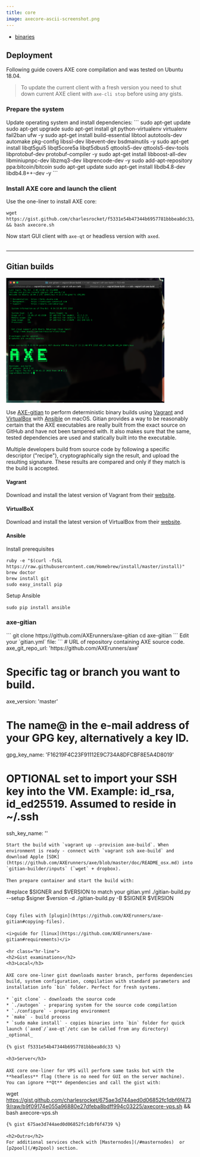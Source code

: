 ```yaml
---
title: core
image: axecore-ascii-screenshot.png
---
```

<section><ul class="actions">
<li><a href="https://github.com/AXErunners/axe/releases/latest" class="button icon fa-download">binaries</a></li>
</ul>
</section>
<h2>Deployment</h2>
Following guide covers AXE core compilation and was tested on Ubuntu 18.04.
<blockquote>To update the current client with a fresh version you need to shut down current AXE client with <code>axe-cli stop</code> before using any gists.</blockquote>
<h3>Prepare the system</h3>
Update operating system and install dependencies:
```
sudo apt-get update
sudo apt-get upgrade
sudo apt-get install git python-virtualenv virtualenv fail2ban ufw -y
sudo apt-get install build-essential libtool autotools-dev automake pkg-config libssl-dev libevent-dev bsdmainutils -y
sudo apt-get install libqt5gui5 libqt5core5a libqt5dbus5 qttools5-dev qttools5-dev-tools libprotobuf-dev protobuf-compiler -y
sudo apt-get install libboost-all-dev libminiupnpc-dev libzmq3-dev libqrencode-dev -y
sudo add-apt-repository ppa:bitcoin/bitcoin
sudo apt-get update
sudo apt-get install libdb4.8-dev libdb4.8++-dev -y
```
<h3>Install AXE core and launch the client</h3>

Use the one-liner to install AXE core:

```
wget https://gist.github.com/charlesrocket/f5331e54b47344b6957781bbbea8dc33/raw/17e4d3d1ce8ee5e45b5b022c32d7fa2616ba5643/axecore.sh && bash axecore.sh
```

Now start GUI client with `axe-qt` or headless version with `axed`.<br />
<br />

<hr class="hr-line">
<h2>Gitian builds</h2>
<img src="https://raw.githubusercontent.com/AXErunners/media/master/etc/axe-gitian-mojave.png" width="425">

Use [AXE-gitian](https://github.com/AXErunners/axe-gitian) to perform deterministic binary builds using [Vagrant](https://www.vagrantup.com/) and [VirtualBox](https://www.virtualbox.org/) with [Ansible](https://www.ansible.com/) on macOS. Gitian provides a way to be reasonably certain that the AXE executables are really built from the exact source on GitHub and have not been tampered with. It also makes sure that the same, tested dependencies are used and statically built into the executable.

Multiple developers build from source code by following a specific descriptor ("recipe"), cryptographically sign the result, and upload the resulting signature. These results are compared and only if they match is the build is accepted.

<h4>Vagrant</h4>

Download and install the latest version of Vagrant from their [website](https://www.vagrantup.com/downloads.html).

<h4>VirtualBoX</h4>

Download and install the latest version of VirtualBox from their [website](https://www.virtualbox.org/wiki/Downloads).

<h4>Ansible</h4>

Install prerequisites
```
ruby -e "$(curl -fsSL https://raw.githubusercontent.com/Homebrew/install/master/install)"
brew doctor
brew install git
sudo easy_install pip
```
Setup Ansible

`sudo pip install ansible`

<h3>axe-gitian</h3>
```
git clone https://github.com/AXErunners/axe-gitian
cd axe-gitian
```
Edit your `gitian.yml` file:
```
# URL of repository containing AXE source code.
axe_git_repo_url: 'https://github.com/AXErunners/axe'

# Specific tag or branch you want to build.
axe_version: 'master'

# The name@ in the e-mail address of your GPG key, alternatively a key ID.
gpg_key_name: 'F16219F4C23F91112E9C734A8DFCBF8E5A4D8019'

# OPTIONAL set to import your SSH key into the VM. Example: id_rsa, id_ed25519. Assumed to reside in ~/.ssh
ssh_key_name: ''
```
Start the build with `vagrant up --provision axe-build`. When environment is ready - connect with `vagrant ssh axe-build` and download Apple [SDK](https://github.com/AXErunners/axe/blob/master/doc/README_osx.md) into `gitian-builder/inputs` (`wget` + dropbox).

Then prepare container and start the build with:
```
#replace $SIGNER and $VERSION to match your gitian.yml
./gitian-build.py --setup $signer $version -d
./gitian-build.py -B $SIGNER $VERSION
```

Copy files with [plugin](https://github.com/AXErunners/axe-gitian#copying-files).

<i>guide for [linux](https://github.com/AXErunners/axe-gitian#requirements)</i>

<hr class="hr-line">
<h2>Gist examinations</h2>
<h3>Local</h3>

AXE core one-liner gist downloads master branch, performs dependencies build, system configuration, compilation with standard parameters and installation info `bin` folder. Perfect for fresh systems.

* `git clone` - downloads the source code
* `./autogen` - preparing system for the source code compilation
* `./configure` - preparing environment
* `make` - build process
* `sudo make install` - copies binaries into `bin` folder for quick launch (`axed`/`axe-qt`/etc can be called from any directory) _optional_

{% gist f5331e54b47344b6957781bbbea8dc33 %}

<h3>Server</h3>

AXE core one-liner for VPS will perform same tasks but with the **headless** flag (there is no need for GUI on the server machine). You can ignore **Qt** dependencies and call the gist with:
```
wget https://gist.github.com/charlesrocket/675ae3d744aed0d06852fc1dbf6f4739/raw/b9f09174e055a96880e27dfeba8bdff994c03225/axecore-vps.sh && bash axecore-vps.sh
```
{% gist 675ae3d744aed0d06852fc1dbf6f4739 %}

<h2>Outro</h2>
For additional services check with [Masternodes](/#masternodes)  or [p2pool](/#p2pool) section.
